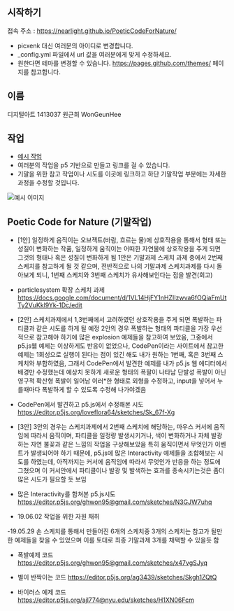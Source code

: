 ## 시작하기

접속 주소 : <https://nearlight.github.io/PoeticCodeForNature/>
 * picxenk 대신 여러분의 아이디로 변경합니다.
 * \_config.yml 파일에서 url 값을 여러분에게 맞게 수정하세요.
 * 원한다면 테마를 변경할 수 있습니다. <https://pages.github.com/themes/> 페이지를 참고합니다.

## 이름
디지털아트 1413037
원근희
WonGeunHee


## 작업
 * [예시 작업](./example/)
 * 여러분의 작업을 p5 기반으로 만들고 링크를 걸 수 있습니다.
 * 기말을 위한 참고 작업이나 시도를 이곳에 링크하고 하단 기말작업 부분에는 자세한 과정을 수정할 것입니다.

 ![예시 이미지](./example_img.png)

## Poetic Code for Nature (기말작업)
* [1안] 일정하게 움직이는 오브젝트(바람, 흐르는 물)에 상호작용을 통해서 형태 또는
성질이 변화하는 작품, 일정하게 움직이는 어떠한 자연물에 상호작용을 주게 되면 그것의 형태나 혹은 성질이 변화하게 됨
1안은 기말과제 스케치 과제 중에서 2번째 스케치를 참고하게 될 것 같으며, 전반적으로 나의 기말과제 스케치과제를 다시 돌아보게 되니, 1번째 스케치와 3번째 스케치가 유사해보인다는 점을 발견(회고)
* particlesystem 확장 스케치 과제
<https://docs.google.com/document/d/1VL14HjFY1nHZIIzwva6fOQiaFmUtTy2VuKkl9Yk-1Dc/edit>




* [2안] 스케치과제에서 1,3번째에서 고려하였던 상호작용을 주게 되면 폭발하는 파티클과 같은 시도를 하게 될 예정
2안의 경우 폭발하는 형태의 파티클을 가장 우선적으로 참고해야 하기에 많은 explosion 예제들을 참고하여 보았음, 그중에서 p5.js웹 예제는 이상하게도 반응이 없었으나, CodePen이라는 사이트에서 참고한 예제는 1회성으로 실행이 된다는 점이 있긴 해도 내가 원하는 1번째, 혹은 3번째 스케치와 부합하였음, 그래서 CodePen에서 발견한 예제를 내가 p5.js 웹 에디터에서 배경만 수정했는데
예상치 못하게 새로운 형태의 폭팔이 나타남 단발성 폭발이 아닌 영구적 확산형 폭발이 일어남 이러*한 형태로 외형을 수정하고, input을 넣어서 누를때마다 폭발하게 할 수 있도록 수정해 나가야겠음
* CodePen에서 발견하고 p5.js에서 수정해본 시도<https://editor.p5js.org/loveflora64/sketches/Sk_67f-Xg>


* [3안]
3안의 경우는 스케치과제에서 2번째 스케치에 해당하는, 마우스 커서에 움직임에 따라서 움직이며, 파티클을 일정량 발생시키거나, 색이 변화하거나 자체 발광하는 자연 불꽃과 같은 느낌의 작업을 구상해보았음
특히 움직이면서 무엇인가 이벤트가 발생되어야 하기 때문에, p5.js에 많은 Interactivity 예제들을 조합해보는 시도를 하였는데, 아직까지는 커서에 움직임에 따라서 무엇인가 반응을 하는 정도에
그쳤으며 이 커서안에서 파티클이나 발광 및 발색하는 효과를 종속시키는것은 좀더 많은 시도가 필요할 듯 보임

* 많은 Interactivity를 합쳐본 p5.js시도 <https://editor.p5js.org/ghwon95@gmail.com/sketches/N3GJW7uhq>






* 19.06.02
작업을 위한 자원 채취

-19.05.29 손 스케치를 통해서 만들어진 6개의 스케치중 3개의 스케치는 참고가 될만한 예제들을 찾을 수 있었으며 이를 토대로 최종 기말과제 3개를 채택할 수 있을듯 함

* 폭발예제 코드
<https://editor.p5js.org/ghwon95@gmail.com/sketches/x47vgSJyq>

* 별이 반짝이는 코드
<https://editor.p5js.org/ag3439/sketches/Skgh1ZQtQ>

* 바이러스 예제 코드
<https://editor.p5js.org/ajl774@nyu.edu/sketches/H1XN06Fcm>
